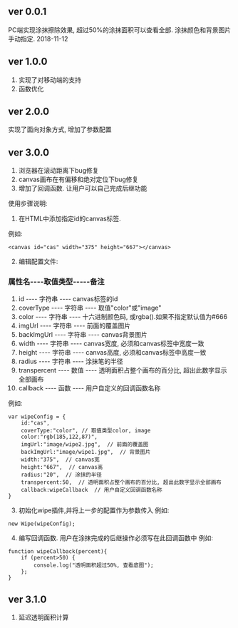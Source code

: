 ﻿## ver 0.0.1 ##
PC端实现涂抹擦除效果, 超过50%的涂抹面积可以查看全部. 涂抹颜色和背景图片手动指定. 2018-11-12
## ver 1.0.0 ##
1. 实现了对移动端的支持
1. 函数优化
## ver 2.0.0 ##
实现了面向对象方式,
增加了参数配置
## ver 3.0.0 ##
1. 浏览器在滚动距离下bug修复
2. canvas画布在有偏移和绝对定位下bug修复
3. 增加了回调函数. 让用户可以自己完成后继功能

使用步骤说明:
1. 在HTML中添加指定id的canvas标签.

例如:
``` 
<canvas id="cas" width="375" height="667"></canvas>
 ```

2. 编辑配置文件:

### 属性名----取值类型-----备注 ###
1. id ---- 字符串 ---- canvas标签的id 
2. coverType ---- 字符串 ---- 取值"color"或"image" 
3. color ---- 字符串 ---- 十六进制颜色码, 或rgba().如果不指定默认值为#666 
4. imgUrl ---- 字符串 ---- 前面的覆盖图片 
5. backImgUrl ---- 字符串 ---- canvas背景图片 
6. width ---- 字符串 ---- canvas宽度, 必须和canvas标签中宽度一致 
7. height ---- 字符串 ---- canvas高度, 必须和canvas标签中高度一致 
8. radius ---- 字符串 ---- 涂抹笔的半径 
9. transpercent ---- 数值 ---- 透明面积占整个画布的百分比, 超出此数字显示全部画布 
10. callback ---- 函数 ---- 用户自定义的回调函数名称 


例如:
``` 
var wipeConfig = {
	id:"cas",
	coverType:"color", // 取值类型color, image
	color:"rgb(185,122,87)",
	imgUrl:"image/wipe2.jpg",  // 前面的覆盖图
	backImgUrl:"image/wipe1.jpg",  // 背景图片
	width:"375",  // canvas宽
	height:"667",  // canvas高
	radius:"20",  // 涂抹的半径
	transpercent:50,  // 透明面积占整个画布的百分比, 超出此数字显示全部画布
	callback:wipeCallback  // 用户自定义回调函数名称
}
 ```3. 初始化wipe插件,并将上一步的配置作为参数传入例如:``` 
new Wipe(wipeConfig);
 ```4. 编写回调函数. 用户在涂抹完成的后继操作必须写在此回调函数中例如:``` 
function wipeCallback(percent){	if (percent>50) {		console.log("透明面积超过50%, 查看底图");	};}
 ``` ## ver 3.1.0 ## 1. 延迟透明面积计算 